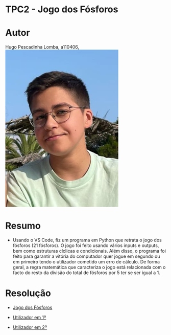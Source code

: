 # TPC2 - Jogo dos Fósforos
# Autor
Hugo Pescadinha Lomba, a110406, ![Minha foto](Imagens/minha_foto.jpg)
# Resumo
- Usando o VS Code, fiz um programa em Python que retrata o jogo dos fósforos (21 fósforos). O jogo foi feito usando vários inputs e outputs, bem como estruturas cíclicas e condicionais. Além disso, o programa foi feito para garantir a vitória do computador quer jogue em segundo ou em primeiro tendo o utilizador cometido um erro de cálculo. De forma geral, a regra matemática que caracteriza o jogo está relacionada com o facto do resto da divisão do total de fósforos por 5 ter se ser igual a 1.
# Resolução
-  [Jogo dos Fósforos](Jogo_fósforos.png)
-  [Utilizador em 1º](utilizador_1.png)

-  [Utilizador em 2º](utilizador_2.png)



